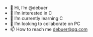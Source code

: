 - 👋 Hi, I’m @debuer
- 👀 I’m interested in C
- 🌱 I’m currently learning C
- 💞️ I’m looking to collaborate on PC
- 📫 How to reach me debuer@qq.com

<!---
debuer/debuer is a ✨ special ✨ repository because its `README.md` (this file) appears on your GitHub profile.
You can click the Preview link to take a look at your changes.
--->
